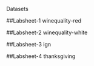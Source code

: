 Datasets

##Labsheet-1
winequality-red 

##Labsheet-2
winequality-white

##Labsheet-3
ign

##Labsheet-4
thanksgiving
